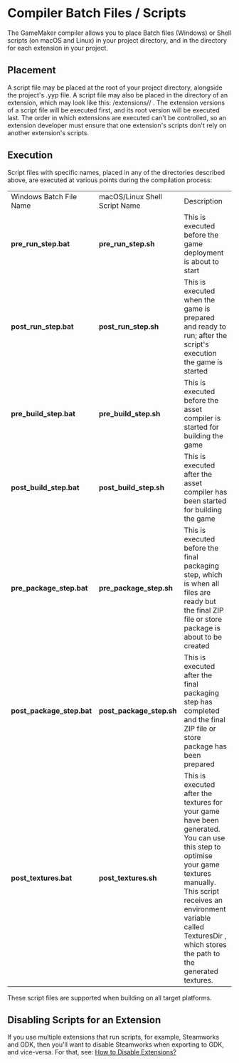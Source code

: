 # Compiler Batch Files / Scripts

The GameMaker compiler allows you to place Batch files (Windows) or
Shell scripts (on macOS and Linux) in your project directory, and in the
directory for each extension in your project.

## Placement

A script file may be placed at the root of your project directory,
alongside the project's .yyp file. A script file may also be placed in
the directory of an extension, which may look like this: /extensions// .
The extension versions of a script file will be executed first, and its
root version will be executed last. The order in which extensions are
executed can't be controlled, so an extension developer must ensure that
one extension's scripts don't rely on another extension's scripts.

## Execution

Script files with specific names, placed in any of the directories
described above, are executed at various points during the compilation
process:

|                           |                               |                                                                                                                                                                                                                                                            |
|---------------------------|-------------------------------|------------------------------------------------------------------------------------------------------------------------------------------------------------------------------------------------------------------------------------------------------------|
| Windows Batch File Name   | macOS/Linux Shell Script Name | Description                                                                                                                                                                                                                                                |
| **pre_run_step.bat**      | **pre_run_step.sh**           | This is executed before the game deployment is about to start                                                                                                                                                                                              |
| **post_run_step.bat**     | **post_run_step.sh**          | This is executed when the game is prepared and ready to run; after the script's execution the game is started                                                                                                                                              |
| **pre_build_step.bat**    | **pre_build_step.sh**         | This is executed before the asset compiler is started for building the game                                                                                                                                                                                |
| **post_build_step.bat**   | **post_build_step.sh**        | This is executed after the asset compiler has been started for building the game                                                                                                                                                                           |
| **pre_package_step.bat**  | **pre_package_step.sh**       | This is executed before the final packaging step, which is when all files are ready but the final ZIP file or store package is about to be created                                                                                                         |
| **post_package_step.bat** | **post_package_step.sh**      | This is executed after the final packaging step has completed and the final ZIP file or store package has been prepared                                                                                                                                    |
| **post_textures.bat**     | **post_textures.sh**          | This is executed after the textures for your game have been generated. You can use this step to optimise your game textures manually. This script receives an environment variable called TexturesDir , which stores the path to the generated textures.   |

These script files are supported when building on all target platforms.

## Disabling Scripts for an Extension

If you use multiple extensions that run scripts, for example, Steamworks
and GDK, then you'll want to disable Steamworks when exporting to GDK,
and vice-versa. For that, see: [How to Disable
Extensions?](../../The_Asset_Editors/Extension_Creation/Disabling_Extensions)
